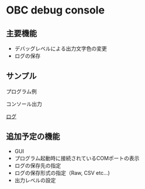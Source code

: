 # OBC debug console

## 主要機能
- デバッグレベルによる出力文字色の変更
- ログの保存

## サンプル
プログラム例


コンソール出力


[ログ]()

## 追加予定の機能
- GUI
- プログラム起動時に接続されているCOMポートの表示
- ログの保存先の指定
- ログの保存形式の指定（Raw, CSV etc...)
- 出力レベルの設定
